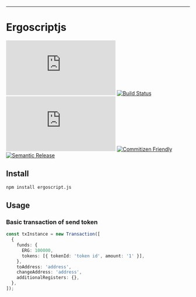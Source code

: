 ---

# Ergoscriptjs

[![npm package][npm-img]][npm-url]
[![Build Status][build-img]][build-url]
[![Issues][issues-img]][issues-url]
[![Commitizen Friendly][commitizen-img]][commitizen-url]
[![Semantic Release][semantic-release-img]][semantic-release-url]

## Install

```bash
npm install ergoscript.js
```

## Usage

### Basic transaction of send token

```ts
const txInstance = new Transaction([
  {
    funds: {
      ERG: 100000,
      tokens: [{ tokenId: 'token id', amount: '1' }],
    },
    toAddress: 'address',
    changeAddress: 'address',
    additionalRegisters: {},
  },
]);
```

[build-img]: https://github.com/nirvanush/ergoscript.js/actions/workflows/release.yml/badge.svg
[build-url]: https://github.com/nirvanush/ergoscript.js/actions/workflows/release.yml
[npm-img]: https://img.shields.io/npm/v/ergoscript.js
[npm-url]: https://www.npmjs.com/package/ergoscript.js
[issues-img]: https://img.shields.io/github/issues/nirvanush/ergoscript.js
[issues-url]: https://github.com/nirvanush/ergoscript.js/issues
[semantic-release-img]: https://img.shields.io/badge/%20%20%F0%9F%93%A6%F0%9F%9A%80-semantic--release-e10079.svg
[semantic-release-url]: https://github.com/semantic-release/semantic-release
[commitizen-img]: https://img.shields.io/badge/commitizen-friendly-brightgreen.svg
[commitizen-url]: http://commitizen.github.io/cz-cli/
